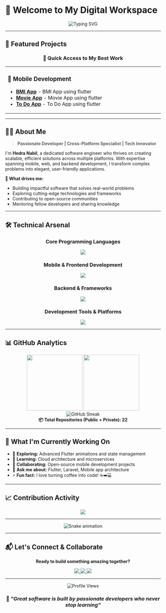 # 👋 Welcome to My Digital Workspace

<div align="center">
  
![Typing SVG](https://readme-typing-svg.herokuapp.com?font=Fira+Code&size=22&duration=3000&pause=1000&color=FF6B6B&center=true&vCenter=true&width=700&lines=Hi%2C+I'm+Hedra+Nabil+%F0%9F%91%A8%E2%80%8D%F0%9F%92%BB;Flutter+Developer+%7C+Cross-Platform+Mobile+Apps;Clean+Architecture+%7C+Fast+Delivery+%7C+Post+Support;Tech+Enthusiast+%26+Problem+Solver)

</div>

---

## 🚀 Featured Projects

<div align="center">

### 🎯 **Quick Access to My Best Work**

</div>

<table>
<tr>
<td width="50%">

### 📱 **Mobile Development**
- **[BMI App](https://github.com/Hedra-Nabil/BMI_App)** - BMI App using flutter 
- **[Movie App](https://github.com/Hedra-Nabil/movie_app)** - Movie App using flutter 
- **[To Do App](https://github.com/Hedra-Nabil/To-Do_App)** - To Do App using flutter 

</td>


</tr>
</table>

---

## 👨‍💻 About Me

> **Passionate Developer | Cross-Platform Specialist | Tech Innovator**

I'm **Hedra Nabil**, a dedicated software engineer who thrives on creating scalable, efficient solutions across multiple platforms. With expertise spanning mobile, web, and backend development, I transform complex problems into elegant, user-friendly applications.

**🎯 What drives me:**
- Building impactful software that solves real-world problems
- Exploring cutting-edge technologies and frameworks
- Contributing to open-source communities
- Mentoring fellow developers and sharing knowledge

---

## 🛠 Technical Arsenal

<div align="center">

### **Core Programming Languages**
<p>
  <img src="https://skillicons.dev/icons?i=java,python,c,cpp,dart,php" />
</p>

### **Mobile & Frontend Development**
<p>
  <img src="https://skillicons.dev/icons?i=flutter,html,css,js,bootstrap" />
</p>

### **Backend & Frameworks**
<p>
  <img src="https://skillicons.dev/icons?i=laravel,nodejs,mysql,sqlite,postman" />
</p>

### **Development Tools & Platforms**
<p>
  <img src="https://skillicons.dev/icons?i=git,github,androidstudio,vscode,idea,pycharm,docker,arduino" />
</p>

</div>

---

## 📊 GitHub Analytics

<div align="center">
  <img height="180em" src="https://github-readme-stats.vercel.app/api?username=Hedra-Nabil&show_icons=true&theme=tokyonight&include_all_commits=true&count_private=true"/>
  <img height="180em" src="https://github-readme-stats.vercel.app/api/top-langs/?username=Hedra-Nabil&layout=compact&langs_count=8&theme=tokyonight"/>
</div>

<div align="center">
  <img src="https://github-readme-streak-stats.herokuapp.com/?user=Hedra-Nabil&theme=tokyonight" alt="GitHub Streak"/>
</div>

<div align="center">
  <strong>📦 Total Repositories (Public + Private): 22</strong>
</div>


---

## 🌟 What I'm Currently Working On

- 🔭 **Exploring:** Advanced Flutter animations and state management
- 🌱 **Learning:** Cloud architecture and microservices
- 👯 **Collaborating:** Open-source mobile development projects
- 💬 **Ask me about:** Flutter, Laravel, Mobile app architecture
- ⚡ **Fun fact:** I love turning coffee into code! ☕➡️💻

---

## 📈 Contribution Activity

<div align="center">
  <img src="https://github-readme-activity-graph.vercel.app/graph?username=Hedra-Nabil&bg_color=1a1b27&color=628fdb&line=628fdb&point=ffffff&area=true&hide_border=true" />
</div>

---
<div align="center">

![Snake animation](https://raw.githubusercontent.com/Hedra-Nabil/Hedra-Nabil/output/github-contribution-grid-snake.svg)

</div>

---

## 📬 Let's Connect & Collaborate

<div align="center">

**Ready to build something amazing together?**

<p>
  <a href="mailto:hedranabil614@gmail.com">
    <img src="https://img.shields.io/badge/Gmail-EA4335?style=for-the-badge&logo=gmail&logoColor=white"/>
  </a>
  <a href="https://wa.me/201064456538">
    <img src="https://img.shields.io/badge/WhatsApp-25D366?style=for-the-badge&logo=whatsapp&logoColor=white"/>
  </a>
  <a href="https://www.linkedin.com/in/hedra-nabil-6043221a4/">
    <img src="https://img.shields.io/badge/LinkedIn-0A66C2?style=for-the-badge&logo=linkedin&logoColor=white"/>
  </a>
</p>

---

<div align="center">
  <img src="https://komarev.com/ghpvc/?username=Hedra-Nabil&color=blueviolet" alt="Profile Views"/>
</div>

### 💫 *"Great software is built by passionate developers who never stop learning"*

</div>
